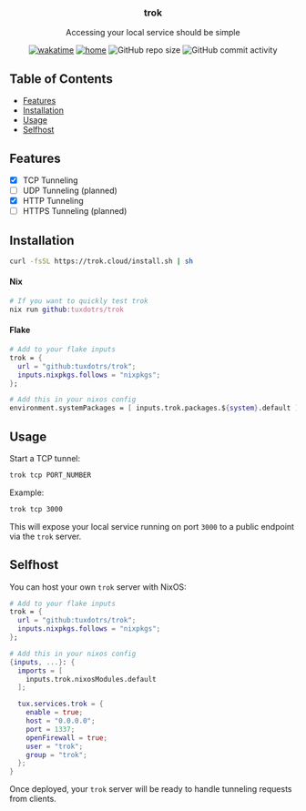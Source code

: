 <h3 align="center">
  trok
</h3>
<p align="center">
  Accessing your local service should be simple
</p>
<p align="center">
  <a href="https://wakatime.com/badge/user/012e8da9-99fe-4600-891b-bd9d8dce73d9/project/52396aaa-6648-4ee3-a470-7f02ce8d30b9"><img src="https://wakatime.com/badge/user/012e8da9-99fe-4600-891b-bd9d8dce73d9/project/52396aaa-6648-4ee3-a470-7f02ce8d30b9.svg" alt="wakatime"></a>
  <a href="https://builtwithnix.org" target="_blank"><img alt="home" src="https://img.shields.io/static/v1?logo=nixos&logoColor=white&label=&message=Built%20with%20Nix&color=41439a"></a>
  <img alt="GitHub repo size" src="https://img.shields.io/github/repo-size/tuxdotrs/nix-config">
  <img alt="GitHub commit activity" src="https://img.shields.io/github/commit-activity/m/tuxdotrs/trok">
</p>

## Table of Contents

- [Features](#features)
- [Installation](#installation)
- [Usage](#usage)
- [Selfhost](#selfhost)

## Features

- [x] TCP Tunneling
- [ ] UDP Tunneling (planned)
- [x] HTTP Tunneling
- [ ] HTTPS Tunneling (planned)

## Installation

```sh
curl -fsSL https://trok.cloud/install.sh | sh
```

#### Nix

```nix
# If you want to quickly test trok
nix run github:tuxdotrs/trok
```

#### Flake

```nix
# Add to your flake inputs
trok = {
  url = "github:tuxdotrs/trok";
  inputs.nixpkgs.follows = "nixpkgs";
};

# Add this in your nixos config
environment.systemPackages = [ inputs.trok.packages.${system}.default ];
```

## Usage

Start a TCP tunnel:

```sh
trok tcp PORT_NUMBER
```

Example:

```sh
trok tcp 3000
```

This will expose your local service running on port `3000` to a public endpoint via the `trok` server.

## Selfhost

You can host your own `trok` server with NixOS:

```nix
# Add to your flake inputs
trok = {
  url = "github:tuxdotrs/trok";
  inputs.nixpkgs.follows = "nixpkgs";
};

# Add this in your nixos config
{inputs, ...}: {
  imports = [
    inputs.trok.nixosModules.default
  ];

  tux.services.trok = {
    enable = true;
    host = "0.0.0.0";
    port = 1337;
    openFirewall = true;
    user = "trok";
    group = "trok";
  };
}
```

Once deployed, your `trok` server will be ready to handle tunneling requests from clients.
